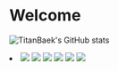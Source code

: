 ### <h1>Welcome</h1>

<!--
**TitanBaek/TitanBaek** is a ✨ _special_ ✨ repository because its `README.md` (this file) appears on your GitHub profile.

Here are some ideas to get you started:

- 🔭 I’m currently working on ...
- 🌱 I’m currently learning ...
- 👯 I’m looking to collaborate on ...
- 🤔 I’m looking for help with ...
- 💬 Ask me about ...
- 📫 How to reach me: ...
- 😄 Pronouns: ...
- ⚡ Fun fact: ...
-->
![TitanBaek's GitHub stats](https://github-readme-stats.vercel.app/api?username=titanbaek&show_icons=true&theme=great-gatsby)
<li>
<img src="https://img.shields.io/badge/phpstorm-3DDC84?style=flat-square&logo=phpstorm&logoColor=white"/>
<img src="https://img.shields.io/badge/codeigniter-EF4223?style=flat-square&logo=codeigniter&logoColor=white"/>
<img src="https://img.shields.io/badge/codereview-485A62?style=flat-square&logo=codereview&logoColor=white"/>
<img src="https://img.shields.io/badge/adobeaudition-9999FF?style=flat-square&logo=adobeaudition&logoColor=white"/>
<img src="https://img.shields.io/badge/adobephotoshop-31A8FF?style=flat-square&logo=adobephotoshop&logoColor=white"/>
<img src="https://img.shields.io/badge/adobeaftereffects-9999FF?style=flat-square&logo=adobe after effects&logoColor=white"/>
</li>
